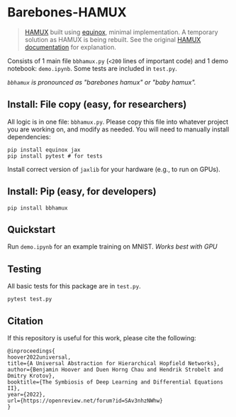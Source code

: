 # Barebones-HAMUX
> [HAMUX](https://github.com/bhoov/hamux) built using [equinox](https://github.com/patrick-kidger/equinox), minimal implementation. A temporary solution as HAMUX is being rebuilt.
> See the original [HAMUX documentation](https://bhoov.com/hamux/) for explanation.

Consists of 1 main file `bbhamux.py` (`<200` lines of important code) and 1 demo notebook: `demo.ipynb`. Some tests are included in `test.py`.

*`bbhamux` is pronounced as "barebones hamux" or "baby hamux".*

## Install: File copy (easy, for researchers)

All logic is in one file: `bbhamux.py`. Please copy this file into whatever project you are working on, and modify as needed. You will need to manually install dependencies:

```
pip install equinox jax
pip install pytest # for tests
```

Install correct version of `jaxlib` for your hardware (e.g., to run on GPUs).

## Install: Pip (easy, for developers)

```
pip install bbhamux
```

## Quickstart

Run `demo.ipynb` for an example training on MNIST. *Works best with GPU*

## Testing

All basic tests for this package are in `test.py`.

```
pytest test.py
```

## Citation

If this repository is useful for this work, please cite the following:

```
@inproceedings{
hoover2022universal,
title={A Universal Abstraction for Hierarchical Hopfield Networks},
author={Benjamin Hoover and Duen Horng Chau and Hendrik Strobelt and Dmitry Krotov},
booktitle={The Symbiosis of Deep Learning and Differential Equations II},
year={2022},
url={https://openreview.net/forum?id=SAv3nhzNWhw}
}
```
